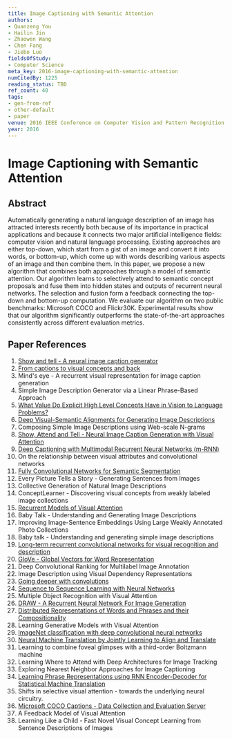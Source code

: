 ```yaml
---
title: Image Captioning with Semantic Attention
authors:
- Quanzeng You
- Hailin Jin
- Zhaowen Wang
- Chen Fang
- Jiebo Luo
fieldsOfStudy:
- Computer Science
meta_key: 2016-image-captioning-with-semantic-attention
numCitedBy: 1225
reading_status: TBD
ref_count: 40
tags:
- gen-from-ref
- other-default
- paper
venue: 2016 IEEE Conference on Computer Vision and Pattern Recognition (CVPR)
year: 2016
---
```


# Image Captioning with Semantic Attention

## Abstract

Automatically generating a natural language description of an image has attracted interests recently both because of its importance in practical applications and because it connects two major artificial intelligence fields: computer vision and natural language processing. Existing approaches are either top-down, which start from a gist of an image and convert it into words, or bottom-up, which come up with words describing various aspects of an image and then combine them. In this paper, we propose a new algorithm that combines both approaches through a model of semantic attention. Our algorithm learns to selectively attend to semantic concept proposals and fuse them into hidden states and outputs of recurrent neural networks. The selection and fusion form a feedback connecting the top-down and bottom-up computation. We evaluate our algorithm on two public benchmarks: Microsoft COCO and Flickr30K. Experimental results show that our algorithm significantly outperforms the state-of-the-art approaches consistently across different evaluation metrics.

## Paper References

1. [Show and tell - A neural image caption generator](2015-show-and-tell-a-neural-image-caption-generator)
2. [From captions to visual concepts and back](2015-from-captions-to-visual-concepts-and-back)
3. Mind's eye - A recurrent visual representation for image caption generation
4. Simple Image Description Generator via a Linear Phrase-Based Approach
5. [What Value Do Explicit High Level Concepts Have in Vision to Language Problems?](2016-what-value-do-explicit-high-level-concepts-have-in-vision-to-language-problems)
6. [Deep Visual-Semantic Alignments for Generating Image Descriptions](2017-deep-visual-semantic-alignments-for-generating-image-descriptions)
7. Composing Simple Image Descriptions using Web-scale N-grams
8. [Show, Attend and Tell - Neural Image Caption Generation with Visual Attention](2015-show-attend-and-tell-neural-image-caption-generation-with-visual-attention)
9. [Deep Captioning with Multimodal Recurrent Neural Networks (m-RNN)](2015-deep-captioning-with-multimodal-recurrent-neural-networks-m-rnn)
10. On the relationship between visual attributes and convolutional networks
11. [Fully Convolutional Networks for Semantic Segmentation](2017-fully-convolutional-networks-for-semantic-segmentation)
12. Every Picture Tells a Story - Generating Sentences from Images
13. Collective Generation of Natural Image Descriptions
14. ConceptLearner - Discovering visual concepts from weakly labeled image collections
15. [Recurrent Models of Visual Attention](2014-recurrent-models-of-visual-attention)
16. Baby Talk - Understanding and Generating Image Descriptions
17. Improving Image-Sentence Embeddings Using Large Weakly Annotated Photo Collections
18. Baby talk - Understanding and generating simple image descriptions
19. [Long-term recurrent convolutional networks for visual recognition and description](2015-long-term-recurrent-convolutional-networks-for-visual-recognition-and-description)
20. [GloVe - Global Vectors for Word Representation](2014-glove-global-vectors-for-word-representation)
21. Deep Convolutional Ranking for Multilabel Image Annotation
22. Image Description using Visual Dependency Representations
23. [Going deeper with convolutions](2015-going-deeper-with-convolutions)
24. [Sequence to Sequence Learning with Neural Networks](2014-sequence-to-sequence-learning-with-neural-networks)
25. Multiple Object Recognition with Visual Attention
26. [DRAW - A Recurrent Neural Network For Image Generation](2015-draw-a-recurrent-neural-network-for-image-generation)
27. [Distributed Representations of Words and Phrases and their Compositionality](2013-distributed-representations-of-words-and-phrases-and-their-compositionality)
28. Learning Generative Models with Visual Attention
29. [ImageNet classification with deep convolutional neural networks](2012-alexnet.md)
30. [Neural Machine Translation by Jointly Learning to Align and Translate](2015-neural-machine-translation-by-jointly-learning-to-align-and-translate)
31. Learning to combine foveal glimpses with a third-order Boltzmann machine
32. Learning Where to Attend with Deep Architectures for Image Tracking
33. Exploring Nearest Neighbor Approaches for Image Captioning
34. [Learning Phrase Representations using RNN Encoder-Decoder for Statistical Machine Translation](2014-learning-phrase-representations-using-rnn-encoder-decoder-for-statistical-machine-translation)
35. Shifts in selective visual attention - towards the underlying neural circuitry.
36. [Microsoft COCO Captions - Data Collection and Evaluation Server](2015-microsoft-coco-captions-data-collection-and-evaluation-server)
37. A Feedback Model of Visual Attention
38. Learning Like a Child - Fast Novel Visual Concept Learning from Sentence Descriptions of Images
